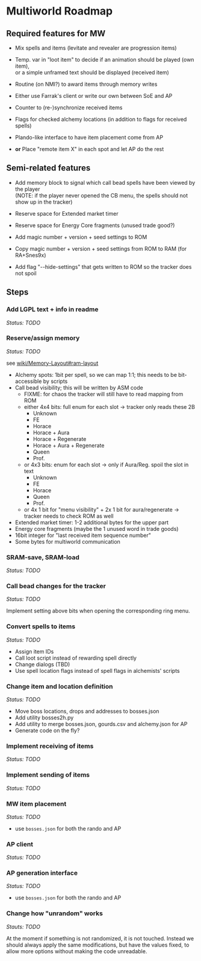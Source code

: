 # Multiworld Roadmap

## Required features for MW

* Mix spells and items (levitate and revealer are progression items)

* Temp. var in "loot item" to decide if an animation should be played (own item),\
  or a simple unframed text should be displayed (received item)
  
* Routine (on NMI?) to award items through memory writes

* Either use Farrak's client or write our own between SoE and AP

* Counter to (re-)synchronize received items

* Flags for checked alchemy locations (in addition to flags for received spells)

* Plando-like interface to have item placement come from AP

* **or** Place "remote item X" in each spot and let AP do the rest

## Semi-related features

* Add memory block to signal which call bead spells have been viewed by the player\
  (NOTE: if the player never opened the CB menu, the spells should not show up in the tracker)
  
* Reserve space for Extended market timer

* Reserve space for Energy Core fragments (unused trade good?)

* Add magic number + version + seed settings to ROM 

* Copy magic number + version + seed settings from ROM to RAM (for RA+Snes9x)

* Add flag "--hide-settings" that gets written to ROM so the tracker does not spoil

## Steps

### Add LGPL text + info in readme

_Status: TODO_

### Reserve/assign memory

_Status: TODO_

see [wiki/Memory-Layout#ram-layout](https://github.com/black-sliver/evermizer/wiki/Memory-Layout#ram-layout)

* Alchemy spots: 1bit per spell, so we can map 1:1; this needs to be bit-accessible by scripts
* Call bead visibility; this will be written by ASM code
  * FIXME: for chaos the tracker will still have to read mapping from ROM
  * either 4x4 bits: full enum for each slot -> tracker only reads these 2B
    * Unknown
    * FE
    * Horace
    * Horace + Aura
    * Horace + Regenerate
    * Horace + Aura + Regenerate
    * Queen
    * Prof.
  * or 4x3 bits: enum for each slot -> only if Aura/Reg. spoil the slot in text
    * Unknown
    * FE
    * Horace
    * Queen
    * Prof.
  * or 4x 1 bit for "menu visibility" + 2x 1 bit for aura/regenerate -> tracker needs to check ROM as well
* Extended market timer: 1-2 additional bytes for the upper part
* Energy core fragments (maybe the 1 unused word in trade goods)
* 16bit integer for "last received item sequence number"
* Some bytes for multiworld communication

### SRAM-save, SRAM-load

_Status: TODO_

### Call bead changes for the tracker

_Status: TODO_

Implement setting above bits when opening the corresponding ring menu.

### Convert spells to items

_Status: TODO_

* Assign item IDs
* Call loot script instead of rewarding spell directly
* Change dialogs (TBD)
* Use spell location flags instead of spell flags in alchemists' scripts

### Change item and location definition

_Status: TODO_

* Move boss locations, drops and addresses to bosses.json
* Add utility bosses2h.py
* Add utility to merge bosses.json, gourds.csv and alchemy.json for AP
* Generate code on the fly?

### Implement receiving of items

_Status: TODO_

### Implement sending of items

_Status: TODO_

### MW item placement

_Status: TODO_

* use `bosses.json` for both the rando and AP

### AP client

_Status: TODO_

### AP generation interface

_Status: TODO_

* use `bosses.json` for both the rando and AP

### Change how "unrandom" works

_Stauts: TODO_

At the moment if something is not randomized, it is not touched. Instead we
should always apply the same modifications, but have the values fixed, to allow
more options without making the code unreadable.

